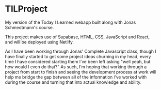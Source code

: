 # TILProject

My version of the Today I Learned webapp built along with Jonas Schmedtmann's course.

This project makes use of Supabase, HTML, CSS, JavaScript and React, and will be deployed using Netlify.

As I have been working through Jonas' Complete Javascript class, though I have finally started to get some project ideas churning in my head, every time I have considered starting them I've been left asking "well yeah, but how would I even do that?" As such, I'm hoping that working through a project from start to finish and seeing the development process at work will help me bridge the gap between all of the information I've worked with during the course and turning that into actual knowledge and ability.
